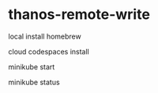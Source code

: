 # thanos-remote-write

local install homebrew

 cloud codespaces install

 minikube start

 minikube status